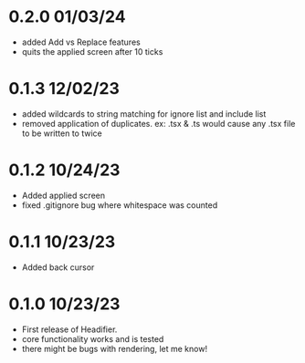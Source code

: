 # 0.2.0 01/03/24
- added Add vs Replace features
- quits the applied screen after 10 ticks

# 0.1.3 12/02/23
- added wildcards to string matching for ignore list and include list
- removed application of duplicates. 
    ex: .tsx & .ts would cause any .tsx file to be written to twice

# 0.1.2 10/24/23
- Added applied screen
- fixed .gitignore bug where whitespace was counted

# 0.1.1 10/23/23
- Added back cursor

# 0.1.0 10/23/23
- First release of Headifier.
- core functionality works and is tested
- there might be bugs with rendering, let me know!